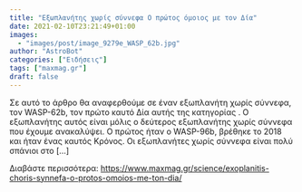 ```yaml
---
title: "Εξωπλανήτης χωρίς σύννεφα O πρώτος όμοιος με τον Δία"
date: 2021-02-10T23:21:49+01:00
images:
  - "images/post/image_9279e_WASP_62b.jpg"
author: "AstroBot"
categories: ["Ειδήσεις"]
tags: ["maxmag.gr"]
draft: false
---
```


Σε αυτό το άρθρο θα αναφερθούμε σε έναν εξωπλανήτη χωρίς σύννεφα, τον WASP-62b, τον πρώτο καυτό Δία αυτής της κατηγορίας . O εξωπλανήτης αυτός είναι μόλις ο δεύτερος εξωπλανήτης χωρίς σύννεφα που έχουμε ανακαλύψει. Ο πρώτος ήταν ο WASP-96b, βρέθηκε το 2018 και ήταν ένας καυτός Κρόνος. Οι εξωπλανήτες χωρίς σύννεφα είναι πολύ σπάνιοι στο […]

Διαβάστε περισσότερα: https://www.maxmag.gr/science/exoplanitis-choris-synnefa-o-protos-omoios-me-ton-dia/
